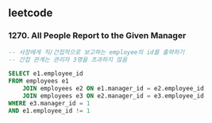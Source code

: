 ## leetcode 
### 1270. All People Report to the Given Manager
```sql
-- 사장에게 직/간접적으로 보고하는 employee의 id를 출력하기 
-- 간접 관계는 관리자 3명을 초과하지 않음 

SELECT e1.employee_id 
FROM employees e1 
    JOIN employees e2 ON e1.manager_id = e2.employee_id 
    JOIN employees e3 ON e2.manager_id = e3.employee_id 
WHERE e3.manager_id = 1 
AND e1.employee_id != 1 
```
